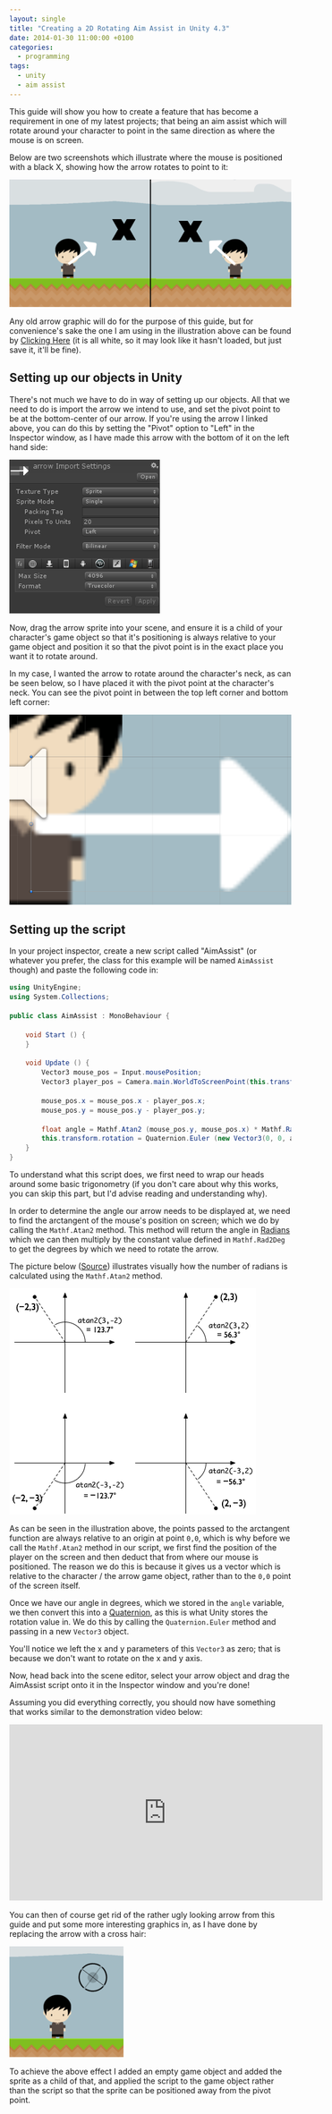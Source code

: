 ```yaml
---
layout: single
title: "Creating a 2D Rotating Aim Assist in Unity 4.3"
date: 2014-01-30 11:00:00 +0100
categories:
  - programming
tags:
  - unity
  - aim assist
---
```

This guide will show you how to create a feature that has become a requirement in one of my latest projects; that being an aim assist which will rotate around your character to point in the same direction as where the mouse is on screen.

Below are two screenshots which illustrate where the mouse is positioned with a black X, showing how the arrow rotates to point to it:

![](/assets/images/creating-a-2d-rotating-aim-assist-in-unity/aim_assist_illustration.png)

Any old arrow graphic will do for the purpose of this guide, but for convenience's sake the one I am using in the illustration above can be found by [Clicking Here](/assets/images/creating-a-2d-rotating-aim-assist-in-unity/arrow.png) (it is all white, so it may look like it hasn't loaded, but just save it, it'll be fine).

## Setting up our objects in Unity
There's not much we have to do in way of setting up our objects. All that we need to do is import the arrow we intend to use, and set the pivot point to be at the bottom-center of our arrow. If you're using the arrow I linked above, you can do this by setting the "Pivot" option to "Left" in the Inspector window, as I have made this arrow with the bottom of it on the left hand side:

![](/assets/images/creating-a-2d-rotating-aim-assist-in-unity/inspector.png)

Now, drag the arrow sprite into your scene, and ensure it is a child of your character's game object so that it's positioning is always relative to your game object and position it so that the pivot point is in the exact place you want it to rotate around.

In my case, I wanted the arrow to rotate around the character's neck, as can be seen below, so I have placed it with the pivot point at the character's neck. You can see the pivot point in between the top left corner and bottom left corner:

![](/assets/images/creating-a-2d-rotating-aim-assist-in-unity/pivot_point.png)

## Setting up the script
In your project inspector, create a new script called "AimAssist" (or whatever you prefer, the class for this example will be named `AimAssist` though) and paste the following code in:

```csharp
using UnityEngine;
using System.Collections;

public class AimAssist : MonoBehaviour {

    void Start () {
    }

    void Update () {
        Vector3 mouse_pos = Input.mousePosition;
        Vector3 player_pos = Camera.main.WorldToScreenPoint(this.transform.position);

        mouse_pos.x = mouse_pos.x - player_pos.x;
        mouse_pos.y = mouse_pos.y - player_pos.y;

        float angle = Mathf.Atan2 (mouse_pos.y, mouse_pos.x) * Mathf.Rad2Deg;
        this.transform.rotation = Quaternion.Euler (new Vector3(0, 0, angle));
    }
}
```

To understand what this script does, we first need to wrap our heads around some basic trigonometry (if you don't care about why this works, you can skip this part, but I'd advise reading and understanding why).

In order to determine the angle our arrow needs to be displayed at, we need to find the arctangent of the mouse's position on screen; which we do by calling the `Mathf.Atan2` method. This method will return the angle in [Radians](http://en.wikipedia.org/wiki/Radian) which we can then multiply by the constant value defined in `Mathf.Rad2Deg` to get the degrees by which we need to rotate the arrow.

The picture below ([Source](http://gamedev.stackexchange.com/questions/14602/what-are-atan-and-atan2-used-for-in-games)) illustrates visually how the number of radians is calculated using the `Mathf.Atan2` method.

![](/assets/images/creating-a-2d-rotating-aim-assist-in-unity/arctangent.png)

As can be seen in the illustration above, the points passed to the arctangent function are always relative to an origin at point `0,0`, which is why before we call the `Mathf.Atan2` method in our script, we first find the position of the player on the screen and then deduct that from where our mouse is positioned. The reason we do this is because it gives us a vector which is relative to the character / the arrow game object, rather than to the `0,0` point of the screen itself.

Once we have our angle in degrees, which we stored in the `angle` variable, we then convert this into a [Quaternion](http://en.wikipedia.org/wiki/Quaternion), as this is what Unity stores the rotation value in. We do this by calling the `Quaternion.Euler` method and passing in a new `Vector3` object.

You'll notice we left the x and y parameters of this `Vector3` as zero; that is because we don't want to rotate on the x and y axis.

Now, head back into the scene editor, select your arrow object and drag the AimAssist script onto it in the Inspector window and you're done!

Assuming you did everything correctly, you should now have something that works similar to the demonstration video below:

<iframe width="560" height="315" src="https://www.youtube.com/embed/tw-M9653ST8?rel=0" frameborder="0" allowfullscreen></iframe>

You can then of course get rid of the rather ugly looking arrow from this guide and put some more interesting graphics in, as I have done by replacing the arrow with a cross hair:

![](/assets/images/creating-a-2d-rotating-aim-assist-in-unity/crosshair.png)

To achieve the above effect I added an empty game object and added the sprite as a child of that, and applied the script to the game object rather than the script so that the sprite can be positioned away from the pivot point.
